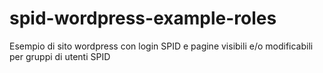 # spid-wordpress-example-roles
 Esempio di sito wordpress con login SPID e pagine visibili e/o modificabili per gruppi di utenti SPID
